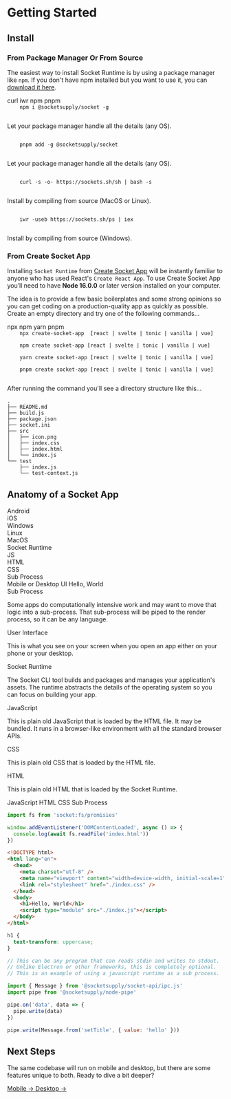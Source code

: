 # Getting Started

## Install

### From Package Manager Or From Source

The easiest way to install Socket Runtime is by using a package manager like `npm`.
If you don't have npm installed but you want to use it, you can [download it here][0].

<tonic-tabs selected="tab-npm" id="get-started">
  <tonic-tab id="tab-nix" for="panel-nix">curl</tonic-tab>
  <tonic-tab id="tab-win" for="panel-win">iwr</tonic-tab>
  <tonic-tab id="tab-npm" for="panel-npm">npm</tonic-tab>
  <tonic-tab id="tab-pnpm" for="panel-pnpm">pnpm</tonic-tab>
</tonic-tabs>

<tonic-tab-panel id="panel-npm">
  <code>
    npm i @socketsupply/socket -g
  </code>
  <p>Let your package manager handle all the details (any OS).</p>
</tonic-tab-panel>

<tonic-tab-panel id="panel-pnpm">
  <code>
    pnpm add -g @socketsupply/socket
  </code>
  <p>Let your package manager handle all the details (any OS).</p>
</tonic-tab-panel>

<tonic-tab-panel id="panel-nix">
  <code>
    curl -s -o- https://sockets.sh/sh | bash -s
  </code>
  <p>Install by compiling from source (MacOS or Linux).</p>
</tonic-tab-panel>

<tonic-tab-panel id="panel-win">
  <code>
    iwr -useb https://sockets.sh/ps | iex
  </code>
  <p>Install by compiling from source (Windows).</p>
</tonic-tab-panel>


### From Create Socket App

Installing `Socket Runtime` from [Create Socket App](https://github.com/socketsupply/create-socket-app)
will be instantly familiar to anyone who has used React's `Create React App`. To
use Create Socket App you’ll need to have **Node 16.0.0** or later version installed
on your computer.

The idea is to provide a few basic boilerplates and some strong opinions so
you can get coding on a production-quality app as quickly as possible. Create an
empty directory and try one of the following commands...

<tonic-tabs selected="tab-csa-npx" id="get-csa">
  <tonic-tab id="tab-csa-npx" for="panel-csa-npx">npx</tonic-tab>
  <tonic-tab id="tab-csa-npm" for="panel-csa-npm">npm</tonic-tab>
  <tonic-tab id="tab-csa-yarn" for="panel-csa-yarn">yarn</tonic-tab>
  <tonic-tab id="tab-csa-pnpm" for="panel-csa-pnpm">pnpm</tonic-tab>
</tonic-tabs>

<tonic-tab-panel id="panel-csa-npx">
  <code>
    npx create-socket-app  [react | svelte | tonic | vanilla | vue]
  </code>
</tonic-tab-panel>

<tonic-tab-panel id="panel-csa-npm">
  <code>
    npm create socket-app [react | svelte | tonic | vanilla | vue]
  </code>
</tonic-tab-panel>

<tonic-tab-panel id="panel-csa-yarn">
  <code>
    yarn create socket-app [react | svelte | tonic | vanilla | vue]
  </code>
</tonic-tab-panel>

<tonic-tab-panel id="panel-csa-pnpm">
  <code>
    pnpm create socket-app [react | svelte | tonic | vanilla | vue]
  </code>
</tonic-tab-panel>

After running the command you'll see a directory structure like this...

```
.
├── README.md
├── build.js
├── package.json
├── socket.ini
├── src
│   ├── icon.png
│   ├── index.css
│   ├── index.html
│   └── index.js
└── test
    ├── index.js
    └── test-context.js
```

## Anatomy of a Socket App

<div id="anatomy">
  <div class="isometric">
    <div data-id="os">
      <div class="os" data-id="android"><span>Android</span></div>
      <div class="os" data-id="ios"><span>iOS</span></div>
      <div class="os" data-id="win"><span>Windows</span></div>
      <div class="os" data-id="linux"><span>Linux</span></div>
      <div class="os" data-id="mac"><span>MacOS</span></div>
    </div>
    <div data-id="socket"><span>Socket Runtime</span></div>
    <div data-id="stack">
      <div data-id="js"><span>JS</span></div>
      <div data-id="html"><span>HTML</span></div>
      <div data-id="css"><span>CSS</span></div>
      <div data-id="subprocess"><span>Sub Process</span></div>
    </div>
    <div data-id="ui">
      Mobile or Desktop UI
      <span>Hello, World</span>
    </div>
  </div>
  <div class="content">
   <div data-content="subprocess">
     <label>Sub Process</label>
     <p>Some apps do computationally intensive work and may want to move that logic into a sub-process. That sub-process will be piped to the render process, so it can be any language.</p>
   </div>
   <div data-content="ui">
     <label>User Interface</label>
     <p>This is what you see on your screen when you open an app either on your phone or your desktop.</p>
   </div>
   <div data-content="socket">
     <label>Socket Runtime</label>
     <p>The Socket CLI tool builds and packages and manages your application's assets. The runtime abstracts the details of the operating system so you can focus on building your app.</p>
   </div>
   <div data-content="js">
     <label>JavaScript</label>
     <p>This is plain old JavaScript that is loaded by the HTML file. It may be bundled. It runs in a browser-like environment with all the standard browser APIs.</p>
   </div>
   <div data-content="css">
     <label>CSS</label>
     <p>This is plain old CSS that is loaded by the HTML file.</p>
   </div>
   <div data-content="html">
     <label>HTML</label>
     <p>This is plain old HTML that is loaded by the Socket Runtime.</p>
   </div>
 </div>
</div>

<tonic-tabs selected="tab-js-01" id="code-01">
  <tonic-tab id="tab-js-01" for="panel-js-01">JavaScript</tonic-tab>
  <tonic-tab id="tab-html-01" for="panel-html-01">HTML</tonic-tab>
  <tonic-tab id="tab-css-01" for="panel-css-01">CSS</tonic-tab>
  <tonic-tab id="tab-sp-01" for="panel-sp-01">Sub Process</tonic-tab>
</tonic-tabs>

<tonic-tab-panel id="panel-js-01">

```js
import fs from 'socket:fs/promisies'

window.addEventListener('DOMContentLoaded', async () => {
  console.log(await fs.readFile('index.html'))
})
```

</tonic-tab-panel>

<tonic-tab-panel id="panel-html-01">

```html
<!DOCTYPE html>
<html lang="en">
  <head>
    <meta charset="utf-8" />
    <meta name="viewport" content="width=device-width, initial-scale=1" />
    <link rel="stylesheet" href="./index.css" />
  </head>
  <body>
    <h1>Hello, World</h1>
    <script type="module" src="./index.js"></script>
  </body>
</html>
```

</tonic-tab-panel>

<tonic-tab-panel id="panel-css-01">

```css
h1 {
  text-transform: uppercase;
}
```

</tonic-tab-panel>

<tonic-tab-panel id="panel-sp-01">

```js
// This can be any program that can reads stdin and writes to stdout.
// Unlike Electron or other frameworks, this is completely optional.
// This is an example of using a javascript runtime as a sub process.

import { Message } from '@socketsupply/socket-api/ipc.js'
import pipe from '@socketsupply/node-pipe'

pipe.on('data', data => {
  pipe.write(data)
})

pipe.write(Message.from('setTitle', { value: 'hello' }))
```

</tonic-tab-panel>

## Next Steps

The same codebase will run on mobile and desktop, but there are some features
unique to both. Ready to dive a bit deeper?

<a href="#mobile-guide" class="cyoa mobile">
  Mobile &rarr;
</a>

<a href="#desktop-guide" class="cyoa desktop">
  Desktop &rarr;
</a>

[0]:https://nodejs.org/
